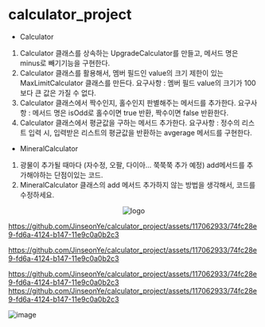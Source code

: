# calculator_project
- Calculator
1. Calculator 클래스를 상속하는 UpgradeCalculator를 만들고, 메서드 명은 minus로 빼기기능을 구현한다.
2. Calculator 클래스를 활용해서, 멤버 필드인 value의 크기 제한이 있는 MaxLimitCalculator 클래스를 만든다.
   요구사항 : 멤버 필드 value의 크기가 100보다 큰 값은 가질 수 없다.
3. Calculator 클래스에서 짝수인지, 홀수인지 판별해주는 메서드를 추가한다.
    요구사항 : 메서드 명은 isOdd로 홀수이면 true 반환, 짝수이면 false 반환한다.
4. Calculator 클래스에서 평균값을 구하는 메서드 추가한다.
   요구사항 : 정수의 리스트 입력 시, 입력받은 리스트의 평균값을 반환하는 avgerage 메서드를 구현한다.

- MineralCalculator
1. 광물이 추가될 때마다 (자수정, 오팔, 다이아… 쭉쭉쭉 추가 예정) add메서드를 추가해야하는 단점이있는 코드.
2. MineralCalculator 클래스의 add 메서드 추가하지 않는 방법을 생각해서, 코드를 수정하세요.

<p align="center">
  <img src="[![image](https://github.com/JinseonYe/calculator_project/assets/117062933/74fc28e9-fd6a-4124-b147-11e9c0a0b2c3)]" alt="logo"/>
</p> 

https://github.com/JinseonYe/calculator_project/assets/117062933/74fc28e9-fd6a-4124-b147-11e9c0a0b2c3

https://github.com/JinseonYe/calculator_project/assets/117062933/74fc28e9-fd6a-4124-b147-11e9c0a0b2c3

https://github.com/JinseonYe/calculator_project/assets/117062933/74fc28e9-fd6a-4124-b147-11e9c0a0b2c3
https://github.com/JinseonYe/calculator_project/assets/117062933/74fc28e9-fd6a-4124-b147-11e9c0a0b2c3

![image](https://github.com/JinseonYe/calculator_project/assets/117062933/74fc28e9-fd6a-4124-b147-11e9c0a0b2c3)

